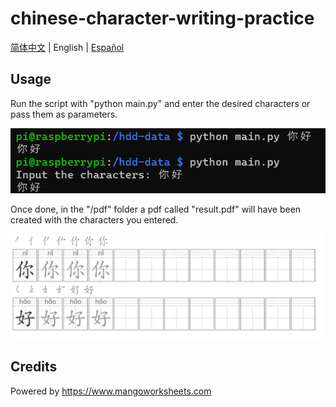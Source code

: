 # chinese-character-writing-practice 

[简体中文](README_CN.md) | English | [Español](README_ES.md)

## Usage
Run the script with "python main.py" and enter the desired characters or pass them as parameters.

![input](/img/input.png)

Once done, in the "/pdf" folder a pdf called "result.pdf" will have been created with the characters you entered.

![output](/img/output.png)

## Credits

Powered by https://www.mangoworksheets.com